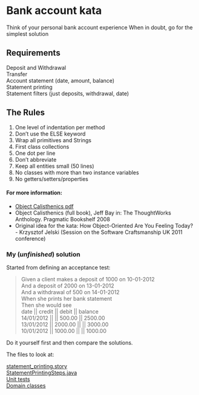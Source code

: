 Bank account kata
=================

Think of your personal bank account experience
When in doubt, go for the simplest solution

Requirements
------------

Deposit and Withdrawal  
Transfer  
Account statement (date, amount, balance)  
Statement printing  
Statement filters (just deposits, withdrawal, date)

The Rules
---------

1. One level of indentation per method
2. Don’t use the ELSE keyword
3. Wrap all primitives and Strings
4. First class collections
5. One dot per line
6. Don’t abbreviate
7. Keep all entities small (50 lines)
8. No classes with more than two instance variables
9. No getters/setters/properties

#### For more information:

-  [Object Calisthenics pdf](http://www.cs.helsinki.fi/u/luontola/tdd-2009/ext/ObjectCalisthenics.pdf)
-  Object Calisthenics (full book), Jeff Bay in: The ThoughtWorks Anthology.
Pragmatic Bookshelf 2008
-  Original idea for the kata: How Object-Oriented Are You Feeling Today? - Krzysztof Jelski (Session on the Software Craftsmanship UK 2011 conference)


### My (*unfinished*) solution

Started from defining an acceptance test:

> Given a client makes a deposit of 1000 on 10-01-2012  
And a deposit of 2000 on 13-01-2012  
And a withdrawal of 500 on 14-01-2012  
When she prints her bank statement  
Then she would see  
date       || credit   || debit    || balance  
14/01/2012 ||          || 500.00   || 2500.00   
13/01/2012 || 2000.00  ||          || 3000.00  
10/01/2012 || 1000.00  ||          || 1000.00   

Do it yourself first and then compare the solutions. 

The files to look at:

[statement_printing.story](https://github.com/sandromancuso/Bank-kata/blob/master/src/test/resources/org/craftedsw/acceptancetests/stories/statement_printing.story)  
[StatementPrintingSteps.java](https://github.com/sandromancuso/Bank-kata/blob/master/src/test/java/org/craftedsw/acceptancetests/steps/StatementPrintingSteps.java)  
[Unit tests](https://github.com/sandromancuso/Bank-kata/tree/master/src/test/java/org/craftedsw/domain/test)  
[Domain classes](https://github.com/sandromancuso/Bank-kata/tree/master/src/main/java/org/craftedsw/domain)  